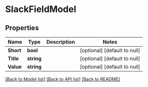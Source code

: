 # SlackFieldModel

## Properties
Name | Type | Description | Notes
------------ | ------------- | ------------- | -------------
**Short** | **bool** |  | [optional] [default to null]
**Title** | **string** |  | [optional] [default to null]
**Value** | **string** |  | [optional] [default to null]

[[Back to Model list]](../README.md#documentation-for-models) [[Back to API list]](../README.md#documentation-for-api-endpoints) [[Back to README]](../README.md)


